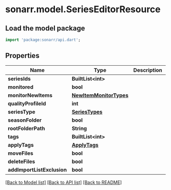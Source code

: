# sonarr.model.SeriesEditorResource

## Load the model package
```dart
import 'package:sonarr/api.dart';
```

## Properties
Name | Type | Description | Notes
------------ | ------------- | ------------- | -------------
**seriesIds** | **BuiltList&lt;int&gt;** |  | [optional] 
**monitored** | **bool** |  | [optional] 
**monitorNewItems** | [**NewItemMonitorTypes**](NewItemMonitorTypes.md) |  | [optional] 
**qualityProfileId** | **int** |  | [optional] 
**seriesType** | [**SeriesTypes**](SeriesTypes.md) |  | [optional] 
**seasonFolder** | **bool** |  | [optional] 
**rootFolderPath** | **String** |  | [optional] 
**tags** | **BuiltList&lt;int&gt;** |  | [optional] 
**applyTags** | [**ApplyTags**](ApplyTags.md) |  | [optional] 
**moveFiles** | **bool** |  | [optional] 
**deleteFiles** | **bool** |  | [optional] 
**addImportListExclusion** | **bool** |  | [optional] 

[[Back to Model list]](../README.md#documentation-for-models) [[Back to API list]](../README.md#documentation-for-api-endpoints) [[Back to README]](../README.md)



